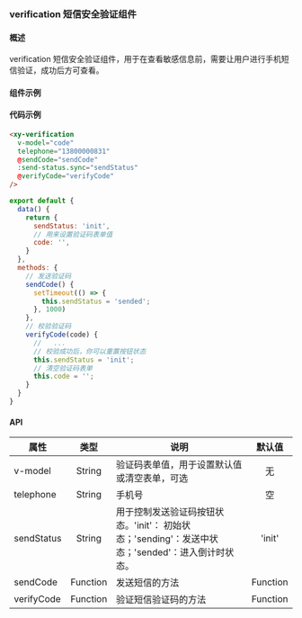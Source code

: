 ### verification 短信安全验证组件

#### 概述

verification 短信安全验证组件，用于在查看敏感信息前，需要让用户进行手机短信验证，成功后方可查看。

#### 组件示例

<div style="margin-top: 10px;">
  <ele-xy-verification
    v-model="code"
    telephone="13800000831"
    @sendCode="sendCode"
    :send-status.sync="sendStatus"
    @verifyCode="verifyCode"
  />
</div>

<script>
export default {
  data() {
    return {
      sendStatus: 'init',
      code: '',
    }
  },
  methods: {
    // 发送验证码
    sendCode() {
      setTimeout(() => {
        this.sendStatus = 'sended';
      }, 1000)
    },
    // 校验验证码
    verifyCode(code) {
      // 校验成功后，你可以重置按钮状态
      this.sendStatus = 'init';
      // 清空验证码表单
      this.code = '';
    }
  }
}
</script>

#### 代码示例

```html
<xy-verification
  v-model="code"
  telephone="13800000831"
  @sendCode="sendCode"
  :send-status.sync="sendStatus"
  @verifyCode="verifyCode"
/>
```

```javascript
export default {
  data() {
    return {
      sendStatus: 'init',
      // 用来设置验证码表单值
      code: '',
    }
  },
  methods: {
    // 发送验证码
    sendCode() {
      setTimeout(() => {
        this.sendStatus = 'sended';
      }, 1000)
    },
    // 校验验证码
    verifyCode(code) {
      //   ...
      // 校验成功后，你可以重置按钮状态
      this.sendStatus = 'init';
      // 清空验证码表单
      this.code = '';
    }
  }
}
```

#### API

| 属性 | 类型 | 说明 | 默认值 |
| ------ | :------: | ------ | :------: |
| v-model | String | 验证码表单值，用于设置默认值或清空表单，可选 | 无 |
| telephone | String | 手机号 | 空 |
| sendStatus | String | 用于控制发送验证码按钮状态。'init'： 初始状态；'sending'：发送中状态；'sended'：进入倒计时状态。 | 'init' |
| sendCode | Function | 发送短信的方法 | Function |
| verifyCode | Function | 验证短信验证码的方法 | Function |
